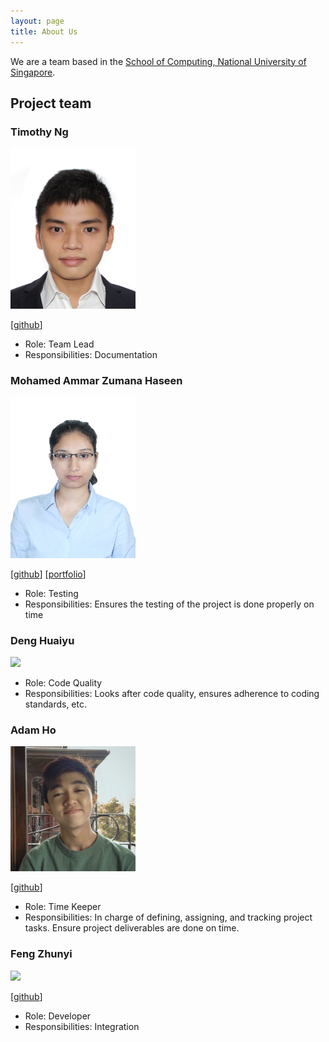 ```yaml
---
layout: page
title: About Us
---
```


We are a team based in the [School of Computing, National University of Singapore](http://www.comp.nus.edu.sg).



## Project team

### Timothy Ng

<img src="images/timiditi.png" width="200px">


[[github](https://github.com/timiditi)]


* Role: Team Lead
* Responsibilities: Documentation

### Mohamed Ammar Zumana Haseen

<img src="images/amzhy.png" width="200px">

[[github](http://github.com/amzhy)]
[[portfolio](team/johndoe.md)]

* Role: Testing
* Responsibilities: Ensures the testing of the project is done properly on time

### Deng Huaiyu

<img src="https://user-images.githubusercontent.com/46596402/135088054-5b3f15b1-da21-4f71-8dae-1eecdefbf08d.jpg" width="200px">

* Role: Code Quality
* Responsibilities: Looks after code quality, ensures adherence to coding standards, etc.

### Adam Ho

<img src="images/adam-ky.png" width="200px">

[[github](http://github.com/adam-ky)]

* Role: Time Keeper
* Responsibilities: In charge of defining, assigning, and tracking project tasks. Ensure project deliverables are done on time.


### Feng Zhunyi

<img src="images/leofeng10.JPG" width="200px">

[[github](http://github.com/Leofeng10)]


* Role: Developer
* Responsibilities: Integration
